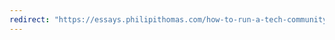 ```yaml
---
redirect: "https://essays.philipithomas.com/how-to-run-a-tech-community-ede98f034f0e#.8mgnu9dx2"
---
```

